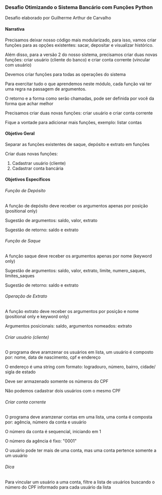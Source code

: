 <head>
<h3> Desafio Otimizando o Sistema Bancário com Funções Python</h3>
<p>Desafio elaborado por Guilherme Arthur de Carvalho</p>
</head>
<body>
<h4>Narrativa</h4>
<p>Precisamos deixar nosso código mais modularizado, para isso, vamos criar funções para as opções existentes: sacar, depositar e visualizar histórico.</p>
<p>Além disso, para a versão 2 do nosso sistema, precisamos criar duas novas funções: criar usuário (cliente do banco) e criar conta corrente (vincular com usuário)</p>
<p>Devemos criar funções para todas as operações do sistema</p>
<p>Para exercitar tudo o que aprendemos neste módulo, cada função vai ter uma regra na passagem de argumentos.</p>
<p>O retorno e a forma como serão chamadas, pode ser definida por você da forma que achar melhor </p>
<p>Precisamos criar duas novas funções: criar usuário e criar conta corrente</p>
<p>Fique a vontade para adicionar mais funções, exemplo: listar contas</p>

<h4>Objetivo Geral</h4>
<p>Separar as funções existentes de saque, depósito e extrato em funções </p>
<p>Criar duas novas funções:
	<ol>
		<li>Cadastrar usuário (cliente)</li>
		<li>Cadastrar conta bancária</li>
	</ol>
</p>

<h4>Objetivos Específicos</h4>

<h6>Função de Depósito</h6>
<p>A função de depósito deve receber os argumentos apenas por posição (positional only)</p>
<p>Sugestão de argumentos: saldo, valor, extrato</p>
<p>Sugestão de retorno: saldo e extrato </p>

<h6>Função de Saque</h6>
<p>A função saque deve receber os argumentos apenas por nome (keyword only)</p>
<p>Sugestão de argumentos: saldo, valor, extrato, limite, numero_saques, limites_saques</p>
<p>Sugestão de retorno: saldo e extrato</p>

<h6>Operação de Extrato</h6>
<p>A função extrato deve receber os argumentos por posição e nome (positional only e keyword only)</p>
<p>Argumentos posicionais: saldo, argumentos nomeados: extrato</p>

<h6>Criar usuário (cliente)</h6>
<p>O programa deve aramzenar os usuários em lista, um usuário é composto por: nome, data de nascimento, cpf e endereço</p>
<p>O endereço é uma string com formato: logradouro, número, bairro, cidade/ sigla de estado</p>
<p>Deve ser armazenado somente os números do CPF</p>
<p>Não podemos cadastrar dois usuários com o mesmo CPF</p>

<h6>Criar conta corrente</h6>
<p>O programa deve aramzenar contas em uma lista, uma conta é composta por: agência, número da conta e usuário</p>
<p>O número da conta é sequencial, iniciando em 1</p>
<p>O número da agência é fixo: "0001"</p>
<p>O usuário pode ter mais de uma conta, mas uma conta pertence somente a um usuário</p>

<h6>Dica</h6>
<p>Para vincular um usuário a uma conta, filtre a lista de usuários buscando o número do CPF informado para cada usuário da lista</p>
</body>